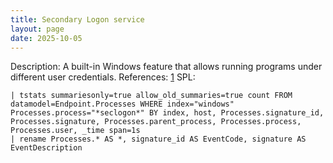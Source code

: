 ```yaml
---
title: Secondary Logon service
layout: page
date: 2025-10-05
---
```


Description: A built-in Windows feature that allows running programs under different user credentials.
References: [1](https://thedfirreport.com/2025/09/29/from-a-single-click-how-lunar-spider-enabled-a-near-two-month-intrusion/#privilege-escalation)
SPL:

```spl
| tstats summariesonly=true allow_old_summaries=true count FROM datamodel=Endpoint.Processes WHERE index="windows" Processes.process="*seclogon*" BY index, host, Processes.signature_id, Processes.signature, Processes.parent_process, Processes.process, Processes.user, _time span=1s
| rename Processes.* AS *, signature_id AS EventCode, signature AS EventDescription
```
